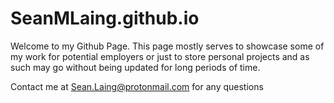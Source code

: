 # SeanMLaing.github.io

Welcome to my Github Page. This page mostly serves to showcase some of my work for potential employers or just to store personal projects and as such may go without being updated for long periods of time.

Contact me at Sean.Laing@protonmail.com for any questions
